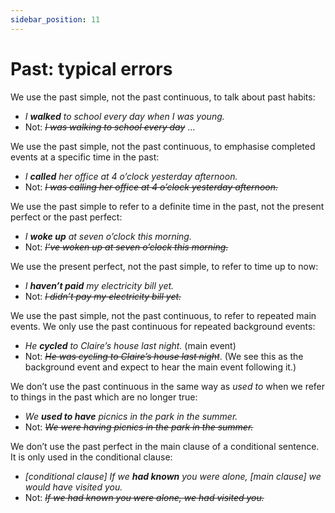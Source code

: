 ```yaml
---
sidebar_position: 11
---
```


# Past: typical errors

We use the past simple, not the past continuous, to talk about past habits:

- *I **walked** to school every day when I was young.*
- Not: *~~I was walking to school every day~~* …

We use the past simple, not the past continuous, to emphasise completed events at a specific time in the past:

- *I **called** her office at 4 o’clock yesterday afternoon.*
- Not: *~~I was calling her office at 4 o’clock yesterday afternoon.~~*

We use the past simple to refer to a definite time in the past, not the present perfect or the past perfect:

- *I **woke up** at seven o’clock this morning.*
- Not: *~~I’ve woken up at seven o’clock this morning.~~*

We use the present perfect, not the past simple, to refer to time up to now:

- *I **haven’t paid** my electricity bill yet.*
- Not: *~~I didn’t pay my electricity bill yet.~~*

We use the past simple, not the past continuous, to refer to repeated main events. We only use the past continuous for repeated background events:

- *He **cycled** to Claire’s house last night.* (main event)
- Not: *~~He was cycling to Claire’s house last night~~*. (We see this as the background event and expect to hear the main event following it.)

We don’t use the past continuous in the same way as *used to* when we refer to things in the past which are no longer true:

- *We **used to have** picnics in the park in the summer.*
- Not: *~~We were having picnics in the park in the summer.~~*

We don’t use the past perfect in the main clause of a conditional sentence. It is only used in the conditional clause:

- *\[conditional clause\] If we **had known** you were alone, \[main clause\] we would have visited you.*
- Not: *~~If we had known you were alone, we had visited you.~~*
